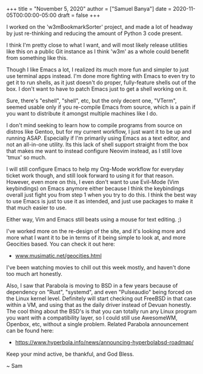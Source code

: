 +++
title = "November 5, 2020"
author = ["Samuel Banya"]
date = 2020-11-05T00:00:00-05:00
draft = false
+++

I worked on the 'w3mBookmarkSorter' project, and made a lot of headway by just re-thinking and reducing
the amount of Python 3 code present.

I think I'm pretty close to what I want, and will most likely release utilities like this on a public
Git instance as I think 'w3m' as a whole could benefit from something like this.

Though I like Emacs a lot, I realized its much more fun and simpler to just use terminal apps instead.
I'm done more fighting with Emacs to even try to get it to run shells, as it just doesn't do proper,
fully-feature shells out of the box. I don't want to have to patch Emacs just to get a shell working on it.

Sure, there's "eshell", "shell", etc, but the only decent one, "VTerm", seemed usable only if you re-compile
Emacs from source, which is a pain if you want to distribute it amongst multiple machines like I do.

I don't mind seeking to learn how to compile programs from source on distros like Gentoo, but for my current
workflow, I just want it to be up and running ASAP. Especially if I'm primarily using Emacs as a text editor,
and not an all-in-one utility. Its this lack of shell support straight from the box that makes me want to
instead configure Neovim instead, as I still love 'tmux' so much.

I will still configure Emacs to help my Org-Mode workflow for everyday ticket work though, and still look
forward to using it for that reason. However, even more on this, I even don't want to use Evil-Mode (Vim
keybindings) on Emacs anymore either because I think the keybindings overall just fight you from step 1
when you try to do this. I think the best way to use Emacs is just to use it as intended, and just use
packages to make it that much easier to use.

Either way, Vim and Emacs still beats using a mouse for text editing. ;)

I've worked more on the re-design of the site, and it's looking more and more what I want it to be in terms
of it being simple to look at, and more Geocities based. You can check it out here:

-   www.musimatic.net/geocities.html

I've been watching movies to chill out this week mostly, and haven't done too much art honestly.

Also, I saw that Parabola is moving to BSD in a few years because of dependency on "Rust", "systemd", and
even "Pulseaudio" being forced on the Linux kernel level. Definitely will start checking out FreeBSD in that
case within a VM, and using that as the daily driver instead of Devuan honestly. The cool thing about the BSD's
is that you can totally run any Linux program you want with a compatibility layer, so I could still use AwesomeWM,
Openbox, etc, without a single problem. Related Parabola announcement can be found here:

-   <https://www.hyperbola.info/news/announcing-hyperbolabsd-roadmap/>

Keep your mind active, be thankful, and God Bless.

~ Sam
